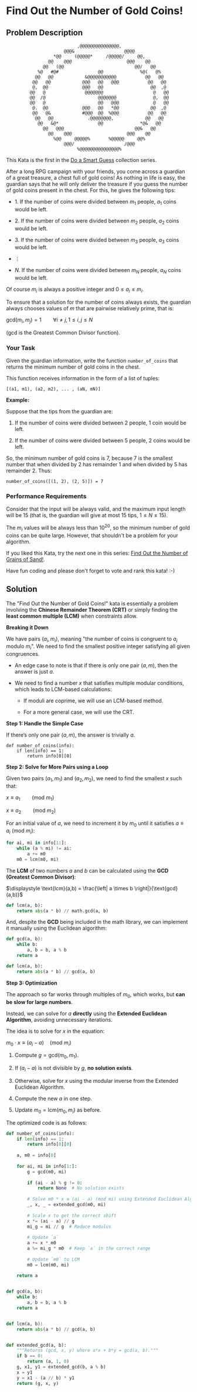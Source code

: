 # Find Out the Number of Gold Coins!

## Problem Description

```
                           ,@@@@@@@@@@@@@@@,                          
                      @@@&                   @@@@                     
                  *@@     (@@@@@*     /@@@@@/     @@,                 
                @@    @@@                     @@@    @@               
              @@   (@@                           @@/   @@             
            %@   #@#               @@              %@(   @%           
           @@   @@            &@@@@@@@@@@@           @@   @@          
          @@   @@            @@@   @@   @@@           @@   @@         
          @,  @@             @@@   @@                  @@  ,@         
         @@   @               @@@@@@@                   @   @@        
         @@  /@                    @@@@@@@              @,  @@        
         @@   @                    @@   @@@             @   @@        
          @.  @@             @@@   @@   *@@            @@  ,@         
          @@   @&            #@@@  @@  %@@@           @@   @@         
           @@   @@             .@@@@@@@@,            @@   @@          
            @@   &@*               @@              *@&   @@           
              @@   @@@                           @@&   @@             
                @@    @@@                     @@@    @@               
                  %@@     @@@@@%       %@@@@@     @@%                 
                      @@@/                   /@@@                     
                           %@@@@@@@@@@@@@@@%                                                                                                                
```

This Kata is the first in the [Do a Smart Guess](https://www.codewars.com/collections/640a8a62431f2d14217eef5f) collection series.

After a long RPG campaign with your friends, you come across a guardian of a great treasure, a chest full of gold coins! As nothing in life is easy, the guardian says that he will only deliver the treasure if you guess the number of gold coins present in the chest. For this, he gives the following tips:

* $1$. If the number of coins were divided between $m_1$ people, $a_1$ coins would be left.

* $2$. If the number of coins were divided between $m_2$ people, $a_2$ coins would be left.

* $3$. If the number of coins were divided between $m_3$ people, $a_3$ coins would be left.

* ⋮

* $N$. If the number of coins were divided between $m_N$ people, $a_N$ coins would be left.

Of course $m_i$ is always a positive integer and $0 \le a_i \le m_i$.

To ensure that a solution for the number of coins always exists, the guardian always chooses values of $m$ that are pairwise relatively prime, that is:

$\text{gcd}(m_i, m_j) = 1 \qquad \forall i \neq j, 1 \le i, j \le N$

($\text{gcd}$ is the Greatest Common Divisor function).

### Your Task

Given the guardian information, write the function ```number_of_coins``` that returns the minimum number of gold coins in the chest.

This function receives information in the form of a list of tuples:

```
[(a1, m1), (a2, m2), ... , (aN, mN)]
```

**Example:**

Suppose that the tips from the guardian are:

1. If the number of coins were divided between $2$ people, $1$ coin would be left.

2. If the number of coins were divided between $5$ people, $2$ coins would be left.

So, the minimum number of gold coins is $7$, because $7$ is the smallest number that when divided by $2$ has remainder $1$ and when divided by $5$ has remainder $2$. Thus:

```
number_of_coins([(1, 2), (2, 5)]) = 7
```

### Performance Requirements

Consider that the input will be always valid, and the maximum input length will be 15 (that is, the guardian will give at most 15 tips, $1 \le N \le 15$).

The $m_i$ values will be always less than $10^{20}$, so the minimum number of gold coins can be quite large. However, that shouldn't be a problem for your algorithm.

If you liked this Kata, try the next one in this series: [Find Out the Number of Grains of Sand!](https://www.codewars.com/kata/640ab019431f2d0be07ef67a).

Have fun coding and please don't forget to vote and rank this kata! :-)

## Solution

The "Find Out the Number of Gold Coins!" kata is essentially a problem involving the **Chinese Remainder Theorem (CRT)** or simply finding the **least common multiple (LCM)** when constraints allow.

**Breaking it Down**

We have pairs $(a_i, m_i)$, meaning "the number of coins is congruent to $a_i$​ modulo $m_i$". We need to find the smallest positive integer satisfying all given congruences.

* An edge case to note is that if there is only one pair $(a,m)$, then the answer is just $a$.

* We need to find a number $x$ that satisfies multiple modular conditions, which leads to LCM-based calculations:

  * If moduli are coprime, we will use an LCM-based method.

  * For a more general case, we will use the CRT.

**Step 1: Handle the Simple Case**

If there’s only one pair $(a,m)$, the answer is trivially $a$.

```PY
def number_of_coins(info):
    if len(info) == 1:
        return info[0][0]
```

**Step 2: Solve for More Pairs using a Loop**

Given two pairs $(a_1,m_1)$ and $(a_2,m_2)$, we need to find the smallest $x$ such that:

$x \equiv a_1 \qquad (\text{mod }m_1)$

$x \equiv a_2 \qquad (\text{mod }m_2)$

For an initial value of $a$, we need to increment it by $m_0$ until it satisfies $a \equiv a_i \ (\text{mod }m_i)$:

```py
for ai, mi in info[1:]:
    while (a % mi) != ai:
        a += m0
    m0 = lcm(m0, mi)
```

The **LCM** of two numbers $a$ and $b$ can be calculated using the **GCD (Greatest Common Divisor)**:

$\displaystyle
\text{lcm}(a,b) = \frac{\left| a \times b \right|}{\text{gcd}(a,b)}$

```py
def lcm(a, b):
    return abs(a * b) // math.gcd(a, b)
```

And, despite the **GCD** being included in the math library, we can implement it manually using the Euclidean algorithm:

```py
def gcd(a, b):
    while b:
        a, b = b, a % b
    return a

def lcm(a, b):
    return abs(a * b) // gcd(a, b)
```

**Step 3: Optimization**

The approach so far works through multiples of $m_0$, which works, but **can be slow for large numbers**.

Instead, we can solve for $a$ **directly** using the **Extended Euclidean Algorithm**, avoiding unnecessary iterations.

The idea is to solve for $x$ in the equation:

$m_0 \cdot x \equiv (a_i - a) \quad (\text{mod } m_i)$

1. Compute $g = \text{gcd}(m_0, m_1)$.

2. If $(a_i - a)$ is not divisible by $g$, **no solution exists**.

3. Otherwise, solve for $x$ using the modular inverse from the Extended Euclidean Algorithm.

4. Compute the new $a$ in one step.

5. Update $m_0=\text{lcm}(m_0,m_i)$ as before.

The optimized code is as follows:

```py
def number_of_coins(info):
    if len(info) == 1:
        return info[0][0]
    
    a, m0 = info[0]
    
    for ai, mi in info[1:]:
        g = gcd(m0, mi)
        
        if (ai - a) % g != 0:
            return None  # No solution exists
        
        # Solve m0 * x ≡ (ai - a) (mod mi) using Extended Euclidean Algorithm
        _, x, _ = extended_gcd(m0, mi)
        
        # Scale x to get the correct shift
        x *= (ai - a) // g
        mi_g = mi // g  # Reduce modulus
        
        # Update `a`
        a += x * m0
        a %= mi_g * m0  # Keep `a` in the correct range
        
        # Update `m0` to LCM
        m0 = lcm(m0, mi)
    
    return a


def gcd(a, b):
    while b:
        a, b = b, a % b
    return a


def lcm(a, b):
    return abs(a * b) // gcd(a, b)


def extended_gcd(a, b):
    """Returns (gcd, x, y) where a*x + b*y = gcd(a, b)."""
    if b == 0:
        return (a, 1, 0)
    g, x1, y1 = extended_gcd(b, a % b)
    x = y1
    y = x1 - (a // b) * y1
    return (g, x, y)
```